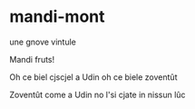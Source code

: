 # mandi-mont
une gnove vintule

Mandi fruts!

Oh ce biel cjscjel a Udin
oh ce biele zoventût

Zoventût come a Udin
no l'si cjate in nissun lûc
